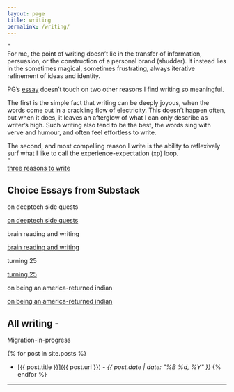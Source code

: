 ```yaml
---
layout: page
title: writing
permalink: /writing/
---
```


"
<br>
For me, the point of writing doesn’t lie in the transfer of information, persuasion, or the construction of a personal brand (shudder). It instead lies in the sometimes magical, sometimes frustrating, always iterative refinement of ideas and identity.

PG’s [essay](https://www.paulgraham.com/words.html) doesn’t touch on two other reasons I find writing so meaningful.

The first is the simple fact that writing can be deeply joyous, when the words come out in a crackling flow of electricity. This doesn’t happen often, but when it does, it leaves an afterglow of what I can only describe as writer’s high. Such writing also tend to be the best, the words sing with verve and humour, and often feel effortless to write.

The second, and most compelling reason I write is the ability to reflexively surf what I like to call the experience-expectation (xp) loop.
<br>
"
<br>
[three reasons to write](https://www.tumbles.run/p/three-reasons-to-write)

## Choice Essays from Substack

<div class="substack-post-embed"><p lang="en">on deeptech side quests</p><a data-post-link href="https://www.tumbles.run/p/on-deeptech-side-quests">on deeptech side quests</a></div><script async src="https://substack.com/embedjs/embed.js" charset="utf-8"></script>

<div class="substack-post-embed"><p lang="en">brain reading and writing</p><a data-post-link href="https://www.tumbles.run/p/brain-reading-and-writing">brain reading and writing</a></div><script async src="https://substack.com/embedjs/embed.js" charset="utf-8"></script>

<div class="substack-post-embed"><p lang="en">turning 25</p><a data-post-link href="https://www.tumbles.run/p/turning-25">turning 25</a></div><script async src="https://substack.com/embedjs/embed.js" charset="utf-8"></script>

<div class="substack-post-embed"><p lang="en">on being an america-returned indian</p><a data-post-link href="https://www.tumbles.run/p/on-being-an-america-returned-indian">on being an america-returned indian</a></div><script async src="https://substack.com/embedjs/embed.js" charset="utf-8"></script>

## All writing -

Migration-in-progress

{% for post in site.posts %}
- [{{ post.title }}]({{ post.url }}) - *{{ post.date | date: "%B %d, %Y" }}*
{% endfor %}

---
